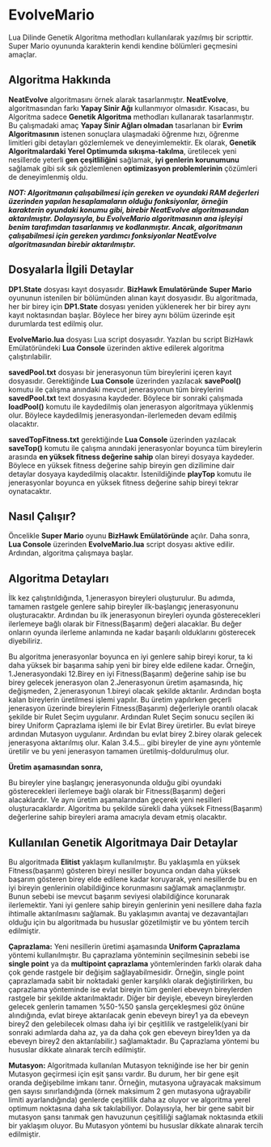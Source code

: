 # EvolveMario
Lua Dilinde Genetik Algoritma methodları kullanılarak yazılmış bir scripttir. Super Mario oyununda karakterin kendi kendine bölümleri geçmesini amaçlar. 

## Algoritma Hakkında

**NeatEvolve** algoritmasını örnek alarak tasarlanmıştır.  **NeatEvolve**, algoritmasından farkı **Yapay Sinir Ağı** kullanmıyor olmasıdır. Kısacası, bu Algoritma sadece **Genetik Algoritma** methodları kullanarak tasarlanmıştır. Bu çalışmadaki amaç **Yapay Sinir Ağları olmadan** tasarlanan bir **Evrim Algoritmasının** istenen sonuçlara ulaşmadaki öğrenme hızı, öğrenme limitleri gibi detayları gözlemlemek ve deneyimlemektir. Ek olarak, **Genetik Algoritmalardaki Yerel Optimumda sıkışma-takılma**, üretilecek yeni nesillerde yeterli **gen çeşitliliğini** sağlamak, **iyi genlerin korunumunu** sağlamak gibi sık sık gözlemlenen **optimizasyon problemlerinin** çözümleri de deneyimlenmiş oldu.

***NOT: Algoritmanın çalışabilmesi için gereken ve oyundaki RAM değerleri üzerinden yapılan hesaplamaların olduğu fonksiyonlar, örneğin karakterin oyundaki konumu gibi, birebir **NeatEvolve** algoritmasından aktarılmıştır. Dolayısıyla, bu EvolveMario algoritmasının ana işleyişi benim tarafımdan tasarlanmış ve kodlanmıştır. Ancak, algoritmanın çalışabilmesi için gereken yardımcı fonksiyonlar NeatEvolve algoritmasından birebir aktarılmıştır.***

## Dosyalarla İlgili Detaylar
**DP1.State** dosyası kayıt dosyasıdır. **BizHawk Emulatöründe** **Super Mario** oyununun istenilen bir bölümünden alınan kayıt dosyasıdır. Bu algoritmada, her bir birey için **DP1.State** dosyası yeniden yüklenerek her bir birey aynı kayıt noktasından başlar. Böylece her birey aynı bölüm üzerinde eşit durumlarda test edilmiş olur.

**EvolveMario.lua** dosyası Lua script dosyasıdır. Yazılan bu script BizHawk Emülatöründeki **Lua Console** üzerinden aktive edilerek algoritma çalıştırılabilir.

**savedPool.txt** dosyası bir jenerasyonun tüm bireylerini içeren kayıt dosyasıdır. Gerektiğinde **Lua Console** üzerinden yazılacak **savePool()** komutu ile çalışma anındaki mevcut jenerasyonun tüm bireylerini **savedPool.txt** text dosyasına kaydeder. Böylece bir sonraki çalışmada **loadPool()** komutu ile kaydedilmiş olan jenerasyon algoritmaya yüklenmiş olur. Böylece kaydedilmiş jenerasyondan-ilerlemeden devam edilmiş olacaktır.

**savedTopFitness.txt** gerektiğinde **Lua Console** üzerinden yazılacak **saveTop()** komutu ile çalışma anındaki jenerasyonlar boyunca tüm bireylerin arasında **en yüksek fitness değerine sahip** olan bireyi dosyaya kaydeder. Böylece en yüksek fitness değerine sahip bireyin gen dizilimine dair detaylar dosyaya kaydedilmiş olacaktır. İstenildiğinde **playTop** komutu ile jenerasyonlar boyunca en yüksek fitness değerine sahip bireyi tekrar oynatacaktır.

## Nasıl Çalışır?
Öncelikle **Super Mario** oyunu **BizHawk Emülatöründe** açılır. 
Daha sonra, **Lua Console** üzerinden **EvolveMario.lua** script dosyası aktive edilir. 
Ardından, algoritma çalışmaya başlar.

## Algoritma Detayları

İlk kez çalıştırıldığında, 1.jenerasyon bireyleri oluşturulur. Bu adımda, tamamen rastgele genlere sahip bireyler ilk-başlangıç jenerasyonunu oluşturacaktır.
Ardından bu ilk jenerasyonun bireyleri oyunda gösterecekleri ilerlemeye bağlı olarak bir Fitness(Başarım) değeri alacaklar. Bu değer onların oyunda ilerleme anlamında ne kadar başarılı olduklarını gösterecek diyebiliriz.

Bu algoritma jenerasyonlar boyunca en iyi genlere sahip bireyi korur, ta ki daha yüksek bir başarıma sahip yeni bir birey elde edilene kadar. Örneğin, 1.Jenerasyondaki 12.Birey en iyi Fitness(Başarım) değerine sahip ise bu birey gelecek jenerasyon olan 2.Jenerasyonun üretim aşamasında, hiç değişmeden, 2.jenerasyonun 1.bireyi olacak şekilde aktarılır. Ardından boşta kalan bireylerin üretilmesi işlemi yapılır. Bu üretim yapılırken geçerli jenerasyon üzerinde bireylerin Fitness(Başarım) değerleriyle orantılı olacak şekilde bir Rulet Seçim uygulanır. Ardından Rulet Seçim sonucu seçilen iki birey Uniform Çaprazlama işlemi ile bir Evlat Birey üretirler. Bu evlat bireye ardından Mutasyon uygulanır. Ardından bu evlat birey 2.birey olarak gelecek jenerasyona aktarılmış olur. Kalan 3.4.5... gibi bireyler de yine aynı yöntemle üretilir ve bu yeni jenerasyon tamamen üretilmiş-doldurulmuş olur.

**Üretim aşamasından sonra,**

Bu bireyler yine başlangıç jenerasyonunda olduğu gibi oyundaki gösterecekleri ilerlemeye bağlı olarak bir Fitness(Başarım) değeri alacaklardır. Ve aynı üretim aşamalarından geçerek yeni nesilleri oluşturacaklardır. Algoritma bu şekilde sürekli daha yüksek Fitness(Başarım) değerlerine sahip bireyleri arama amacıyla devam etmiş olacaktır.

## Kullanılan Genetik Algoritmaya Dair Detaylar
Bu algoritmada **Elitist** yaklaşım kullanılmıştır. Bu yaklaşımla en yüksek Fitness(başarım) gösteren bireyi nesiller boyunca ondan daha yüksek başarım gösteren birey elde edilene kadar koruyarak, yeni nesillerde bu en iyi bireyin genlerinin  olabildiğince korunmasını sağlamak amaçlanmıştır. Bunun sebebi ise mevcut başarım seviyesi olabildiğince korunarak ilerlemektir. Yani iyi genlere sahip bireyin genlerinin yeni nesillere daha fazla ihtimalle aktarılmasını sağlamak. Bu yaklaşımın avantaj ve dezavantajları olduğu için bu algoritmada bu hususlar gözetilmiştir ve bu yöntem tercih edilmiştir.

**Çaprazlama:** Yeni nesillerin üretimi aşamasında **Uniform Çaprazlama** yöntemi kullanılmıştır. Bu çaprazlama yönteminin seçilmesinin sebebi ise **single point** ya da **multipoint çaprazlama** yöntemlerinden farklı olarak daha çok gende rastgele bir değişim sağlayabilmesidir. Örneğin, single point çaprazlamada sabit bir noktadaki genler karşılıklı olarak değiştirilirken, bu çaprazlama yönteminde ise evlat bireyin tüm genleri ebeveyn bireylerden rastgele bir şekilde aktarılmaktadır. Diğer bir deyişle, ebeveyn bireylerden gelecek genlerin tamamen %50-%50 şansla gerçekleşmesi göz önüne alındığında, evlat bireye aktarılacak genin ebeveyn birey1 ya da ebeveyn birey2 den gelebilecek olması daha iyi bir çeşitlilik ve rastgelelik(yani bir sonraki adımlarda daha az, ya da daha çok gen ebeveyn birey1den ya da ebeveyn birey2 den aktarılabilir.) sağlamaktadır. Bu Çaprazlama yöntemi bu hususlar dikkate alınarak tercih edilmiştir.

**Mutasyon:** Algoritmada kullanılan Mutasyon tekniğinde ise her bir genin Mutasyon geçirmesi için eşit şansı vardır. Bu durum, her bir gene eşit oranda değişebilme imkanı tanır. Örneğin, mutasyona uğrayacak maksimum gen sayısı sınırlandığında (örnek maksimum 2 gen mutasyona uğrayabilir limiti ayarlandığında) genlerde çeşitlilik daha az oluyor ve algoritma yerel optimum noktasına daha sık takılabiliyor. Dolayısıyla, her bir gene sabit bir mutasyon şansı tanımak gen havuzunun çeşitliliği sağlamak noktasında etkili bir yaklaşım oluyor. Bu Mutasyon yöntemi bu hususlar dikkate alınarak tercih edilmiştir.












